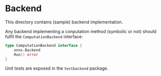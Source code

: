 # Backend

This directory contains (sample) backend implementation. 

Any backend implementing a conputation method (symbolic or not) should fulfil the `ComputationBackend` interface:

[embedmd]:# (computation_backend.go /type ComputationBackend/ /}/)
```go
type ComputationBackend interface {
	onnx.Backend
	Run() error
}
```

Unit tests are exposed in the `testbackend` package.

